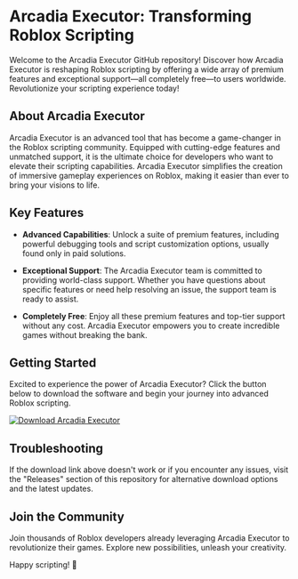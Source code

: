 # Arcadia Executor: Transforming Roblox Scripting

Welcome to the Arcadia Executor GitHub repository! Discover how Arcadia Executor is reshaping Roblox scripting by offering a wide array of premium features and exceptional support—all completely free—to users worldwide. Revolutionize your scripting experience today!

## About Arcadia Executor

Arcadia Executor is an advanced tool that has become a game-changer in the Roblox scripting community. Equipped with cutting-edge features and unmatched support, it is the ultimate choice for developers who want to elevate their scripting capabilities. Arcadia Executor simplifies the creation of immersive gameplay experiences on Roblox, making it easier than ever to bring your visions to life.

## Key Features

- **Advanced Capabilities**: Unlock a suite of premium features, including powerful debugging tools and script customization options, usually found only in paid solutions.
  
- **Exceptional Support**: The Arcadia Executor team is committed to providing world-class support. Whether you have questions about specific features or need help resolving an issue, the support team is ready to assist.
  
- **Completely Free**: Enjoy all these premium features and top-tier support without any cost. Arcadia Executor empowers you to create incredible games without breaking the bank.

## Getting Started

Excited to experience the power of Arcadia Executor? Click the button below to download the software and begin your journey into advanced Roblox scripting.

[![Download Arcadia Executor](https://img.shields.io/badge/Download-Arcadia%20Executor-blue)](../../releases)

## Troubleshooting

If the download link above doesn't work or if you encounter any issues, visit the "Releases" section of this repository for alternative download options and the latest updates.

## Join the Community

Join thousands of Roblox developers already leveraging Arcadia Executor to revolutionize their games. Explore new possibilities, unleash your creativity.

Happy scripting! 🚀
    
